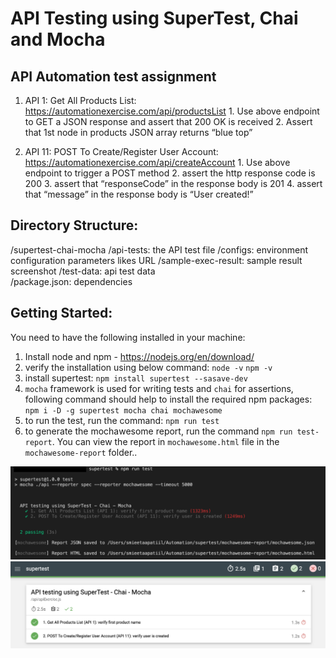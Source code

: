 # API Testing using SuperTest, Chai and Mocha

## API Automation test assignment
1. API 1: Get All Products List: https://automationexercise.com/api/productsList
        1. Use above endpoint to GET a JSON response and assert that 200 OK is received
        2. Assert that 1st node in products JSON array returns “blue top”

2. API 11: POST To Create/Register User Account: https://automationexercise.com/api/createAccount
        1. Use above endpoint to trigger a POST method
        2. assert the http response code is 200 
        3. assert that “responseCode” in the response body is 201 
        4. assert that “message” in the response body is “User created!”

## Directory Structure:

/supertest-chai-mocha
        /api-tests: the API test file 
        /configs: environment configuration parameters likes URL
        /sample-exec-result: sample result screenshot
        /test-data: api test data  
        /package.json: dependencies

## Getting Started:

You need to have the following installed in your machine:

1. Install node and npm - https://nodejs.org/en/download/
2. verify the installation using below command:
   `node -v`
   `npm -v`
3. install supertest:
   `npm install supertest --sasave-dev` 
4. `mocha` framework is used for writing tests and `chai` for assertions, following command should help to install the required npm packages:
   `npm i -D -g supertest mocha chai mochawesome`
5. to run the test, run the command: `npm run test`
6. to generate the mochawesome report, run the command `npm run test-report`. You can view the report in `mochawesome.html` file in the `mochawesome-report` folder..

<img src="sample-exec-result/test.png"/>

<img src="sample-exec-result/test-report.png"/>
